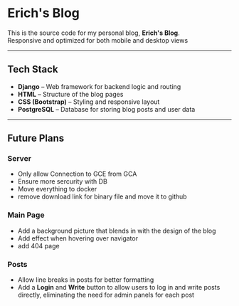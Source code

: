 # Erich's Blog

This is the source code for my personal blog, **Erich's Blog**.  
Responsive and optimized for both mobile and desktop views  

---

## Tech Stack

- **Django** – Web framework for backend logic and routing  
- **HTML** – Structure of the blog pages  
- **CSS (Bootstrap)** – Styling and responsive layout  
- **PostgreSQL** – Database for storing blog posts and user data  

---

## Future Plans

### Server  
- Only allow Connection to GCE from GCA
- Ensure more sercurity with DB  
- Move everything to docker  
- remove download link for binary file and move it to github  

### Main Page
- Add a background picture that blends in with the design of the blog  
- Add effect when hovering over navigator  
- add 404 page  

### Posts
- Allow line breaks in posts for better formatting  
- Add a **Login** and **Write** button to allow users to log in and write posts directly, eliminating the need for admin panels for each post  
